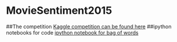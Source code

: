 # MovieSentiment2015
##The competition
[Kaggle competition can be found here](https://www.kaggle.com/c/word2vec-nlp-tutorial)
##ipython notebooks for code 
[ipython notebook for bag of words](http://nbviewer.ipython.org/github/JessicaGarson/MovieSentiment2015/blob/master/BagofWords%20.ipynb)
